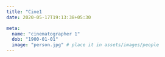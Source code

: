 ```yaml
---
title: "Cine1                                                                     "
date: 2020-05-17T19:13:38+05:30

meta:
  name: "cinematographer 1"
  dob: "1900-01-01"
  image: "person.jpg" # place it in assets/images/people
---
```

